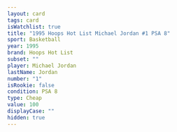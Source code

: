 ```yaml
---
layout: card
tags: card
isWatchlist: true
title: "1995 Hoops Hot List Michael Jordan #1 PSA 8"
sport: Basketball
year: 1995
brand: Hoops Hot List
subset: ""
player: Michael Jordan
lastName: Jordan
number: "1"
isRookie: false
condition: PSA 8
type: Cheap
value: 100
displayCase: ""
hidden: true
---
```

